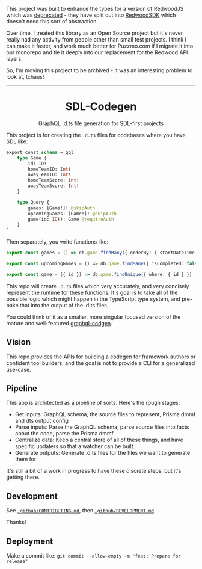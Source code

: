 This project was built to enhance the types for a version of RedwoodJS which was [deprecated](https://community.redwoodjs.com/t/the-future-of-redwood-launches-today/7938) - they have split out into [RedwoodSDK](https://rwsdk.com/) which doesn't need this sort of abstraction. 

Over time, I treated this library as an Open Source project but it's never really had any activity from people other than small test projects. I think I can make it faster, and work much better for Puzzmo.com if I migrate it into our monorepo and tie it deeply into our replacement for the Redwood API layers.

So, I'm moving this project to be archived - it was an interesting problem to look at, tchaus!

---

<h1 align="center">SDL-Codegen</h1>

<p align="center">GraphQL .d.ts file generation for SDL-first projects</p>

This project is for creating the `.d.ts` files for codebases where you have SDL like:

```graphql
export const schema = gql`
    type Game {
        id: ID!
        homeTeamID: Int!
        awayTeamID: Int!
        homeTeamScore: Int!
        awayTeamScore: Int!
    }

    type Query {
        games: [Game!]! @skipAuth
        upcomingGames: [Game!]! @skipAuth
        game(id: ID!): Game @requireAuth
    }
`
```

Then separately, you write functions like:

```ts
export const games = () => db.game.findMany({ orderBy: { startDateTime: "asc" } })

export const upcomingGames = () => db.game.findMany({ isCompleted: false, startDateTime: { gt: new Date() } })

export const game = ({ id }) => db.game.findUnique({ where: { id } })
```

This repo will create `.d.ts` files which very accurately, and very concisely represent the runtime for these functions. It's goal is to take all of the possible logic which might happen in the TypeScript type system, and pre-bake that into the output of the .d.ts files.

You could think of it as a smaller, more singular focused version of the mature and well-featured [graphql-codgen](https://the-guild.dev/graphql/codegen).

## Vision

This repo provides the APIs for building a codegen for framework authors or confident tool builders, and the goal is not to provide a CLI for a generalized use-case.

## Pipeline

This app is architected as a pipeline of sorts. Here's the rough stages:

- Get inputs: GraphQL schema, the source files to represent, Prisma dmmf and dts output config
- Parse inputs: Parse the GraphQL schema, parse source files into facts about the code, parse the Prisma dmmf
- Centralize data: Keep a central store of all of these things, and have specific updaters so that a watcher can be built.
- Generate outputs: Generate .d.ts files for the files we want to generate them for

It's still a bit of a work in progress to have these discrete steps, but it's getting there.

## Development

See [`.github/CONTRIBUTING.md`](./.github/CONTRIBUTING.md), then [`.github/DEVELOPMENT.md`](./.github/DEVELOPMENT.md).

Thanks!

## Deployment

Make a commit like: `git commit --allow-empty -m "feat: Prepare for release"`
